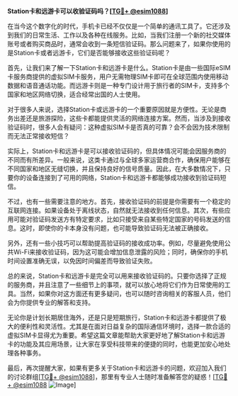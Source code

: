 **Station卡和远游卡可以收验证码吗？[[TG💪+ @esim1088](https://t.me/s/esim1088)]**

在当今这个数字化的时代，手机卡已经不仅仅是一个简单的通讯工具了。它还涉及到我们的日常生活、工作以及各种在线服务。比如，当我们注册一个新的社交媒体账号或者购买商品时，通常会收到一条短信验证码。那么问题来了，如果你使用的是Station卡或者远游卡，它们是否能够接收这些验证码呢？

首先，让我们来了解一下Station卡和远游卡是什么。Station卡是由一些国际eSIM卡服务商提供的虚拟SIM卡服务，用户无需物理SIM卡即可在全球范围内使用移动数据和语音通话功能。而远游卡则是一种专门设计用于旅行者的SIM卡，支持多个国家和地区网络切换，适合经常出国的人士使用。

对于很多人来说，选择Station卡或远游卡的一个重要原因就是方便性。无论是商务出差还是旅游探险，这些卡都能提供灵活的网络连接方案。然而，当涉及到接收验证码时，很多人会有疑问：这种虚拟SIM卡是否真的可靠？会不会因为技术限制而无法正常接收短信？

实际上，Station卡和远游卡是可以接收验证码的，但具体情况可能会因服务商的不同而有所差异。一般来说，这类卡通过与全球多家运营商合作，确保用户能够在不同国家和地区无缝切换，并且保持良好的信号质量。因此，在大多数情况下，只要你的设备连接到了可用的网络，Station卡和远游卡都能够成功接收到验证码短信。

不过，也有一些需要注意的地方。首先，接收验证码的前提是你需要有一个稳定的互联网连接。如果设备处于离线状态，自然就无法接收到任何信息。其次，有些应用可能对验证码发送方有特定要求，比如只接受来自某些特定国家的号码发送的信息。这时，即使你的卡本身没有问题，也可能导致验证码无法被正确接收。

另外，还有一些小技巧可以帮助提高验证码的接收成功率。例如，尽量避免使用公共Wi-Fi来接收验证码，因为这可能会增加信息泄露的风险；同时，确保你的手机时间设置准确无误，以免因时间偏差而导致验证失败。

总的来说，Station卡和远游卡是完全可以用来接收验证码的。只要你选择了正规的服务商，并且注意了一些细节上的事项，就可以放心地将它们作为日常使用的工具。当然，如果你对这方面还有更多疑问，也可以随时咨询相关的客服人员，他们会为你提供专业的解答和支持。

无论你是计划长期居住海外，还是只是短期旅行，Station卡和远游卡都提供了极大的便利性和灵活性。尤其是在面对日益复杂的国际通信环境时，选择一款合适的虚拟SIM卡显得尤为重要。希望这篇文章能帮助大家更好地了解Station卡和远游卡的功能及其应用场景，让大家在享受科技带来的便捷的同时，也能更加安心地处理各种事务。

最后，再次提醒大家，如果有更多关于Station卡和远游卡的问题，欢迎加入我们的讨论群组[[TG💪+ @esim1088](https://t.me/s/esim1088)]，那里有专业人士随时准备解答您的疑惑！[[TG💪+ @esim1088](https://t.me/s/esim1088) ![Image](https://i.postimg.cc/4NQfJmqS/Snipaste-2025-05-13-00-14-12.png)]